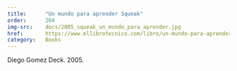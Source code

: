 ```yaml
---
title:      "Un mundo para aprender Squeak"
order:      204
img-src:    docs/2005_squeak_un_mundo_para_aprender.jpg
href:       https://www.ellibrotecnico.com/libro/un-mundo-para-aprender-squeak_79101
category:   Books
---
```

Diego Gomez Deck. 2005.
